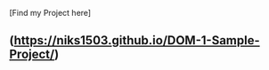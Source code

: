 [Find my Project here]<h2 style="text-style:none">(https://niks1503.github.io/DOM-1-Sample-Project/)</h2>
